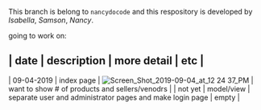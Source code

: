 This branch is belong to `nancydocode` and this respository is developed by _Isabella_, _Samson_, _Nancy_.
 
going to work on:

| date | description | more detail | etc |
-------------------------------------------------------------------------------------------------------------------
| 09-04-2019 | index page | ![Screen_Shot_2019-09-04_at_12 24 37_PM](https://user-images.githubusercontent.com/30683150/64276746-aa9a9b80-cf16-11e9-87c5-0c657a42497a.png) | want to show # of products and sellers/venodrs |
| not yet | model/view | separate user and administrator pages and make login page | empty |
           
